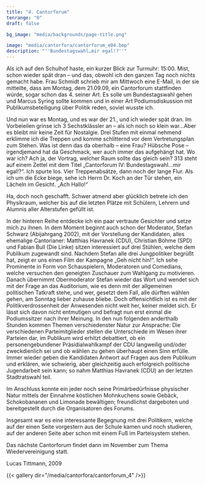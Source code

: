 ```yaml
---
title: "4. Cantorforum"
tenrange: "0"
draft: false

bg_image: "media/backgrounds/page-title.png"

image: "media/cantorfora/cantorforum_e04.bmp"
description: "''Bundestagswahl…mir egal!?''"
---
```


Als ich auf den Schulhof haste, ein kurzer Blick zur Turmuhr: 15:00. Mist, schon wieder spät dran – und das, obwohl ich den ganzen Tag noch nichts gemacht habe. Frau Schmidt schrieb mir am Mittwoch eine E-Mail, in der sie mitteilte, dass am Montag, dem 21.09.09, ein Cantorforum stattfinden würde, sogar schon das 4. seiner Art. Es solle um Bundestagswahl gehen und Marcus Syring sollte kommen und in einer Art Podiumsdiskussion mit Publikumsbeteiligung über Politik reden, soviel wusste ich.

Und nun war es Montag, und es war der 21., und ich wieder spät dran. Im Vorbeieilen grinse ich 3 Sechstklässler an – als ich noch so klein war…Aber es bleibt mir keine Zeit für Nostalgie. Drei Stufen mit einmal nehmend erklimme ich die Treppen und komme schlitternd vor dem Vertretungsplan zum Stehen. Was ist denn das da oberhalb – eine Frau? Hübsche Pose – irgendjemand hat da Geschmack, wer auch immer das aufgehängt hat. Wo war ich? Ach ja, der Vortrag, welcher Raum sollte das gleich sein? 313 steht auf einem Zettel mit dem Titel „Cantorforum IV: Bundestagswahl…mir egal!?“. Ich spurte los. Vier Treppenabsätze, dann noch der lange Flur. Als ich um die Ecke biege, sehe ich Herrn Dr. Koch an der Tür stehen, ein Lächeln im Gesicht. „Ach Hallo!“

Ha, doch noch geschafft. Schwer atmend aber glücklich betrete ich den Physikraum, welcher bis auf die letzten Plätze mit Schülern, Lehrern und Alumnis aller Alterstufen gefüllt ist.

In der hinteren Reihe entdecke ich ein paar vertraute Gesichter und setze mich zu ihnen. In dem Moment beginnt auch schon der Moderator, Stefan Schwarz (Abijahrgang 2002), mit der Vorstellung der Kandidaten, alles ehemalige Cantorianer: Matthias Havranek (CDU), Christian Böhme (SPD) und Fabian Bull (Die Linke) sitzen interessiert auf drei Stühlen, welche dem Publikum zugewandt sind. Nachdem Stefan alle drei Jungpolitiker begrüßt hat, zeigt er uns einen Film der Kampagne „Geh nicht hin!“. Ich sehe Prominente in Form von Schauspielern, Moderatoren und Comedians, welche versuchen den geneigten Zuschauer zum Wahlgang zu motivieren. Danach übernimmt Obermoderator Stefan wieder das Wort und wendet sich mit der Frage an das Auditorium, wie es denn mit der allgemeinen politischen Tatkraft stehe, und wer, gesetzt dem Fall, alle dürften wählen gehen, am Sonntag lieber zuhause bliebe. Doch offensichtlich ist es mit der Politikverdrossenheit der Anwesenden nicht weit her, keiner meldet sich. Er lässt sich davon nicht entmutigen und befragt nun erst einmal die Podiumssitzer nach ihrer Meinung.
In den nun folgenden anderthalb Stunden kommen Themen verschiedenster Natur zur Ansprache: Die verschiedenen Parteimitglieder stellen die Unterschiede im Wesen ihrer Parteien dar, im Publikum wird erhitzt debattiert, ob ein personengebundener Präsidialwahlkampf der CDU langweilig und/oder zweckdienlich sei und ob wählen zu gehen überhaupt einen Sinn erfülle. Immer wieder geben die Kandidaten Antwort auf Fragen aus dem Publikum und erklären, wie schwierig, aber gleichzeitig auch erfolgreich politische Jugendarbeit sein kann; so nahm Matthias Havranek (CDU) an der letzten Stadtratswahl teil.

Im Anschluss konnte ein jeder noch seine Primärbedürfnisse physischer Natur mittels der Einnahme köstlichen Mohnkuchens sowie Gebäck, Schokobananen und Limonade bewältigen; freundlichst dargeboten und bereitgestellt durch die Organisatoren des Forums.

Insgesamt war es eine interessante Begegnung mit drei Politikern, welche auf der einen Seite vorgestern aus der Schule kamen und noch studieren, auf der anderen Seite aber schon mit einem Fuß im Parteisystem stehen.

Das nächste Cantorforum findet dann im November zum Thema Wiedervereinigung statt.

Lucas Tittmann, 2009

{{< gallery dir="/media/cantorfora/cantorforum_4" />}}
